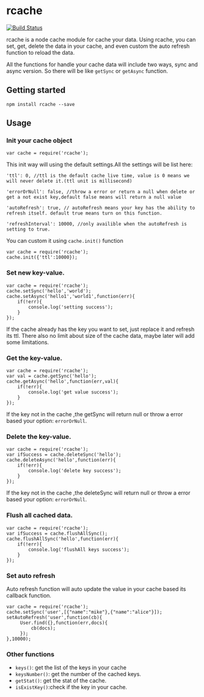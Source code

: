 # rcache

[![Build Status](https://travis-ci.org/zhangmingkai4315/rcache.svg?branch=master)](https://travis-ci.org/zhangmingkai4315/rcache)

rcache is a node cache module for cache your data. Using rcache, you can set, get, delete the data in your cache, and even custom the auto refresh function to reload the data.

All the functions for handle your cache data will include two ways, sync and async version. So there will be like ```getSync``` or ```getAsync``` function.


## Getting started

```
npm install rcache --save
```

## Usage

### Init your cache object
```
var cache = require('rcache');
```
This init way will using the default settings.All the settings will be list here:

```
'ttl': 0, //ttl is the default cache live time, value is 0 means we will never delete it.(ttl unit is millisecond)

'errorOrNull': false, //throw a error or return a null when delete or get a not exist key,default false means will return a null value

'autoRefresh': true, // autoRefresh means your key has the ability to refresh itself. default true means turn on this function.

'refreshInterval': 10000, //only availible when the autoRefresh is setting to true.
```

You can custom it using ```cache.init()``` function

```
var cache = require('rcache');
cache.init({'ttl':10000});
```


### Set new key-value.

```
var cache = require('rcache');
cache.setSync('hello','world');
cache.setAsync('hello1','world1',function(err){
    if(!err){
        console.log('setting success');
    }
});
```

If the cache already has the key you want to set, just replace it and refresh its ttl. There also no limit about size of the cache data, maybe later will add some limitations.


### Get the key-value.

```
var cache = require('rcache');
var val = cache.getSync('hello');
cache.getAsync('hello',function(err,val){
    if(!err){
        console.log('get value success');
    }
});
```

If the key not in the cache ,the getSync will return null or throw a error based your option: ```errorOrNull```.

### Delete the key-value.

```
var cache = require('rcache');
var ifSuccess = cache.deleteSync('hello');
cache.deleteAsync('hello',function(err){
    if(!err){
        console.log('delete key success');
    }
});
```
If the key not in the cache ,the deleteSync will return null or throw a error based your option: ```errorOrNull```.

### Flush all cached data.

```
var cache = require('rcache');
var ifSuccess = cache.flushAllSync();
cache.flushAllSync('hello',function(err){
    if(!err){
        console.log('flushAll keys success');
    }
});
```

### Set auto refresh

Auto refresh function  will auto update the value in your cache based its callback function.

```
var cache = require('rcache');
cache.setSync('user',[{"name":"mike"},{"name":"alice"}]);
setAutoRefresh('user',function(cb){
     User.find({},function(err,docs){
         cb(docs);
     });
},10000);
```

### Other functions 

- ```keys()```: get the list of the keys in your cache
- ```keysNumber()```: get the number of the cached keys.
- ```getStat()```: get the stat of the cache.
- ```isExistKey()```:check if the key in your cache.

